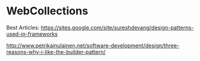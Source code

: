 WebCollections
==============

Best Articles:
https://sites.google.com/site/sureshdevang/design-patterns-used-in-frameworks

http://www.petrikainulainen.net/software-development/design/three-reasons-why-i-like-the-builder-pattern/

